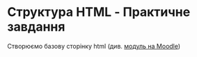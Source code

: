 # Структура HTML - Практичне завдання

Створюємо базову сторінку html (див. [модуль на Moodle](https://distance.kuk.edu.ua/mod/assign/view.php?id=129108))
